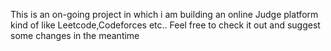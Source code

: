 This is an on-going project in which i am building an online Judge platform kind of like Leetcode,Codeforces etc.. Feel free to check it out and suggest some changes in the meantime

